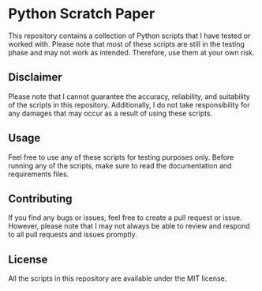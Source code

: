 # Python Scratch Paper
This repository contains a collection of Python scripts that I have tested or worked with. Please note that most of these scripts are still in the testing phase and may not work as intended. Therefore, use them at your own risk.

## Disclaimer
Please note that I cannot guarantee the accuracy, reliability, and suitability of the scripts in this repository. Additionally, I do not take responsibility for any damages that may occur as a result of using these scripts.

## Usage
Feel free to use any of these scripts for testing purposes only. Before running any of the scripts, make sure to read the documentation and requirements files.

## Contributing
If you find any bugs or issues, feel free to create a pull request or issue. However, please note that I may not always be able to review and respond to all pull requests and issues promptly.

## License
All the scripts in this repository are available under the MIT license.